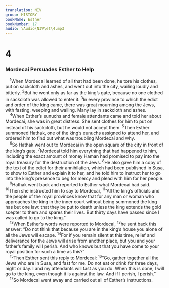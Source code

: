 ```yaml
---
translation: NIV
group: HISTORY
bookName: Esther 
bookNumber: 17
audio: \Audio\NIV\et\4.mp3
---
```


<div class="title"><h1>4</h1><h3>Mordecai Persuades Esther to Help </h3></div>
<span class="verse et_4_1"> <sup>1</sup>When Mordecai learned of all that had been done, he tore his clothes, put on sackcloth and ashes, and went out into the city, wailing loudly and bitterly. </span>
<span class="verse et_4_2"><sup>2</sup>But he went only as far as the king’s gate, because no one clothed in sackcloth was allowed to enter it. </span>
<span class="verse et_4_3"><sup>3</sup>In every province to which the edict and order of the king came, there was great mourning among the Jews, with fasting, weeping and wailing. Many lay in sackcloth and ashes. <br/></span>
<span class="verse et_4_4"> <sup>4</sup>When Esther’s eunuchs and female attendants came and told her about Mordecai, she was in great distress. She sent clothes for him to put on instead of his sackcloth, but he would not accept them. </span>
<span class="verse et_4_5"><sup>5</sup>Then Esther summoned Hathak, one of the king’s eunuchs assigned to attend her, and ordered him to find out what was troubling Mordecai and why. <br/></span>
<span class="verse et_4_6"> <sup>6</sup>So Hathak went out to Mordecai in the open square of the city in front of the king’s gate. </span>
<span class="verse et_4_7"><sup>7</sup>Mordecai told him everything that had happened to him, including the exact amount of money Haman had promised to pay into the royal treasury for the destruction of the Jews. </span>
<span class="verse et_4_8"><sup>8</sup>He also gave him a copy of the text of the edict for their annihilation, which had been published in Susa, to show to Esther and explain it to her, and he told him to instruct her to go into the king’s presence to beg for mercy and plead with him for her people. <br/></span>
<span class="verse et_4_9"> <sup>9</sup>Hathak went back and reported to Esther what Mordecai had said. </span>
<span class="verse et_4_10"><sup>10</sup>Then she instructed him to say to Mordecai, </span>
<span class="verse et_4_11"><sup>11</sup>“All the king’s officials and the people of the royal provinces know that for any man or woman who approaches the king in the inner court without being summoned the king has but one law: that they be put to death unless the king extends the gold scepter to them and spares their lives. But thirty days have passed since I was called to go to the king.” <br/></span>
<span class="verse et_4_12"> <sup>12</sup>When Esther’s words were reported to Mordecai, </span>
<span class="verse et_4_13"><sup>13</sup>he sent back this answer: “Do not think that because you are in the king’s house you alone of all the Jews will escape. </span>
<span class="verse et_4_14"><sup>14</sup>For if you remain silent at this time, relief and deliverance for the Jews will arise from another place, but you and your father’s family will perish. And who knows but that you have come to your royal position for such a time as this?” <br/></span>
<span class="verse et_4_15"> <sup>15</sup>Then Esther sent this reply to Mordecai: </span>
<span class="verse et_4_16"><sup>16</sup>“Go, gather together all the Jews who are in Susa, and fast for me. Do not eat or drink for three days, night or day. I and my attendants will fast as you do. When this is done, I will go to the king, even though it is against the law. And if I perish, I perish.” <br/></span>
<span class="verse et_4_17"> <sup>17</sup>So Mordecai went away and carried out all of Esther’s instructions. <br/></span>

